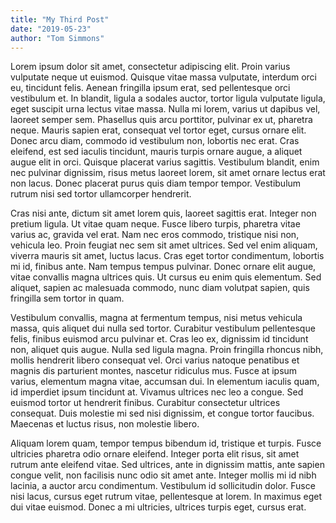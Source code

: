 ```yaml
---
title: "My Third Post"
date: "2019-05-23"
author: "Tom Simmons"
---
```


Lorem ipsum dolor sit amet, consectetur adipiscing elit. Proin varius vulputate neque ut euismod. Quisque vitae massa vulputate, interdum orci eu, tincidunt felis. Aenean fringilla ipsum erat, sed pellentesque orci vestibulum et. In blandit, ligula a sodales auctor, tortor ligula vulputate ligula, eget suscipit urna lectus vitae massa. Nulla mi lorem, varius ut dapibus vel, laoreet semper sem. Phasellus quis arcu porttitor, pulvinar ex ut, pharetra neque. Mauris sapien erat, consequat vel tortor eget, cursus ornare elit. Donec arcu diam, commodo id vestibulum non, lobortis nec erat. Cras eleifend, est sed iaculis tincidunt, mauris turpis ornare augue, a aliquet augue elit in orci. Quisque placerat varius sagittis. Vestibulum blandit, enim nec pulvinar dignissim, risus metus laoreet lorem, sit amet ornare lectus erat non lacus. Donec placerat purus quis diam tempor tempor. Vestibulum rutrum nisi sed tortor ullamcorper hendrerit.

Cras nisi ante, dictum sit amet lorem quis, laoreet sagittis erat. Integer non pretium ligula. Ut vitae quam neque. Fusce libero turpis, pharetra vitae varius ac, gravida vel erat. Nam nec eros commodo, tristique nisi non, vehicula leo. Proin feugiat nec sem sit amet ultrices. Sed vel enim aliquam, viverra mauris sit amet, luctus lacus. Cras eget tortor condimentum, lobortis mi id, finibus ante. Nam tempus tempus pulvinar. Donec ornare elit augue, vitae convallis magna ultrices quis. Ut cursus eu enim quis elementum. Sed aliquet, sapien ac malesuada commodo, nunc diam volutpat sapien, quis fringilla sem tortor in quam.

Vestibulum convallis, magna at fermentum tempus, nisi metus vehicula massa, quis aliquet dui nulla sed tortor. Curabitur vestibulum pellentesque felis, finibus euismod arcu pulvinar et. Cras leo ex, dignissim id tincidunt non, aliquet quis augue. Nulla sed ligula magna. Proin fringilla rhoncus nibh, mollis hendrerit libero consequat vel. Orci varius natoque penatibus et magnis dis parturient montes, nascetur ridiculus mus. Fusce at ipsum varius, elementum magna vitae, accumsan dui. In elementum iaculis quam, id imperdiet ipsum tincidunt at. Vivamus ultrices nec leo a congue. Sed euismod tortor ut hendrerit finibus. Curabitur consectetur ultrices consequat. Duis molestie mi sed nisi dignissim, et congue tortor faucibus. Maecenas et luctus risus, non molestie libero.

Aliquam lorem quam, tempor tempus bibendum id, tristique et turpis. Fusce ultricies pharetra odio ornare eleifend. Integer porta elit risus, sit amet rutrum ante eleifend vitae. Sed ultrices, ante in dignissim mattis, ante sapien congue velit, non facilisis nunc odio sit amet ante. Integer mollis mi id nibh lacinia, a auctor arcu condimentum. Vestibulum id sollicitudin dolor. Fusce nisi lacus, cursus eget rutrum vitae, pellentesque at lorem. In maximus eget dui vitae euismod. Donec a mi ultricies, ultrices turpis eget, cursus erat.
